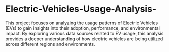 # Electric-Vehicles-Usage-Analysis-
This project focuses on analyzing the usage patterns of Electric Vehicles (EVs) to gain insights into their adoption, performance, and environmental impact. By exploring various data sources related to EV usage, this analysis provides a deeper understanding of how electric vehicles are being utilized across different regions and environments.
